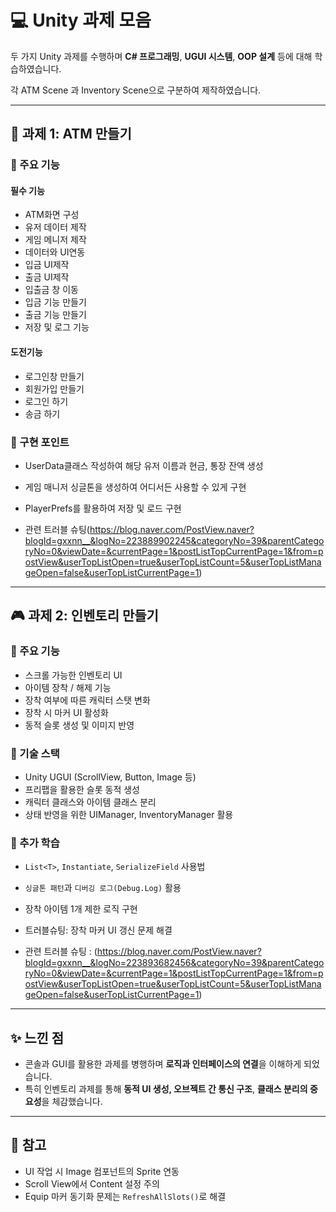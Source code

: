 # 💻 Unity 과제 모음

두 가지 Unity 과제를 수행하며 **C# 프로그래밍**, **UGUI 시스템**, **OOP 설계** 등에 대해 학습하였습니다.


각 ATM Scene 과 Inventory Scene으로 구분하여 제작하였습니다.

---

## 🏧 과제 1: ATM 만들기

### 🔹 주요 기능
#### 필수 기능
- ATM화면 구성
- 유저 데이터 제작
- 게임 메니저 제작
- 데이터와 UI연동
- 입금 UI제작
- 출금 UI제작
- 입출금 창 이동
- 입금 기능 만들기
- 출금 기능 만들기
- 저장 및 로그 기능

#### 도전기능
- 로그인창 만들기
- 회원가입 만들기
- 로그인 하기
- 송금 하기
  

### 🔹 구현 포인트
- UserData클래스 작성하여 해당 유저 이름과 현금, 통장 잔액 생성
- 게임 매니저 싱글톤을 생성하여 어디서든 사용할 수 있게 구현
- PlayerPrefs를 활용하여 저장 및 로드 구현

- 관련 트러블 슈팅(https://blog.naver.com/PostView.naver?blogId=gxxnn__&logNo=223889902245&categoryNo=39&parentCategoryNo=0&viewDate=&currentPage=1&postListTopCurrentPage=1&from=postView&userTopListOpen=true&userTopListCount=5&userTopListManageOpen=false&userTopListCurrentPage=1)

---

## 🎮 과제 2: 인벤토리 만들기

### 🔹 주요 기능
- 스크롤 가능한 인벤토리 UI
- 아이템 장착 / 해제 기능
- 장착 여부에 따른 캐릭터 스탯 변화
- 장착 시 마커 UI 활성화
- 동적 슬롯 생성 및 이미지 반영

### 🔹 기술 스택
- Unity UGUI (ScrollView, Button, Image 등)
- 프리팹을 활용한 슬롯 동적 생성
- 캐릭터 클래스와 아이템 클래스 분리
- 상태 반영을 위한 UIManager, InventoryManager 활용


### 🔹 추가 학습
- `List<T>`, `Instantiate`, `SerializeField` 사용법
- `싱글톤 패턴`과 `디버깅 로그(Debug.Log)` 활용
- 장착 아이템 1개 제한 로직 구현
- 트러블슈팅: 장착 마커 UI 갱신 문제 해결


- 관련 트러블 슈팅 : (https://blog.naver.com/PostView.naver?blogId=gxxnn__&logNo=223893682456&categoryNo=39&parentCategoryNo=0&viewDate=&currentPage=1&postListTopCurrentPage=1&from=postView&userTopListOpen=true&userTopListCount=5&userTopListManageOpen=false&userTopListCurrentPage=1)

---

## ✨ 느낀 점
- 콘솔과 GUI를 활용한 과제를 병행하며 **로직과 인터페이스의 연결**을 이해하게 되었습니다.
- 특히 인벤토리 과제를 통해 **동적 UI 생성, 오브젝트 간 통신 구조**, **클래스 분리의 중요성**을 체감했습니다.

---

## 🧠 참고
- UI 작업 시 Image 컴포넌트의 Sprite 연동
- Scroll View에서 Content 설정 주의
- Equip 마커 동기화 문제는 `RefreshAllSlots()`로 해결

